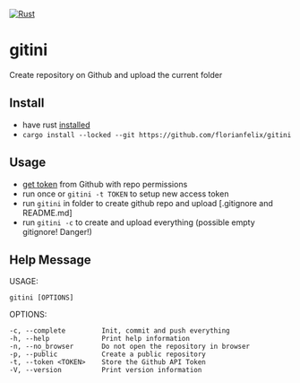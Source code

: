 [![Rust](https://github.com/florianfelix/gitini/actions/workflows/rust.yml/badge.svg)](https://github.com/florianfelix/gitini/actions/workflows/rust.yml)

# gitini
Create repository on Github and upload the current folder
## Install
- have rust <a href="https://www.rust-lang.org/tools/install">installed</a>
- `cargo install --locked --git https://github.com/florianfelix/gitini`

## Usage
- <a href="https://github.com/settings/tokens">get token</a> from Github with repo permissions
- run once or `gitini -t TOKEN` to setup new access token
- run `gitini` in folder to create github repo and upload [.gitignore and README.md]
- run `gitini -c` to create and upload everything (possible empty gitignore! Danger!)


## Help Message
USAGE:

    gitini [OPTIONS]

OPTIONS:

    -c, --complete         Init, commit and push everything
    -h, --help             Print help information
    -n, --no_browser       Do not open the repository in browser
    -p, --public           Create a public repository
    -t, --token <TOKEN>    Store the Github API Token
    -V, --version          Print version information
